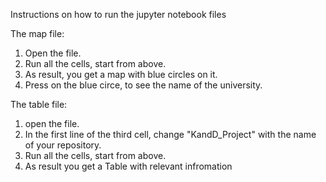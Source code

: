 Instructions on how to run the jupyter notebook files

The map file:
1. Open the file.
2. Run all the cells, start from above.
3. As result, you get a map with blue circles on it.
4. Press on the blue circe, to see the name of the university.

The table file:
1. open the file.
2. In the first line of the third cell, change "KandD_Project" with the name of your repository.
3. Run all the cells, start from above.
4. As result you get a Table with relevant infromation